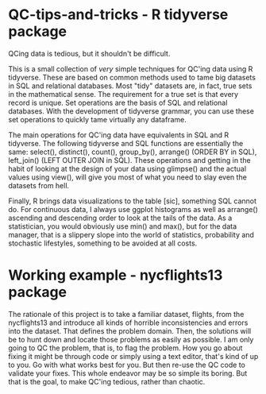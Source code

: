 # QC-tips-and-tricks - R tidyverse package
 
QCing data is tedious, but it shouldn't be difficult.

This is a small collection of *very* simple techniques for QC'ing data using R tidyverse. These are based on common methods used to tame big datasets in SQL and relational databases. Most "tidy" datasets are, in fact, true sets in the mathematical sense. The requirement for a true set is that every record is unique. Set operations are the basis of SQL and relational databases. With the development of tidyverse grammar, you can use these set operations to quickly tame virtually any dataframe.

The main operations for QC'ing data have equivalents in SQL and R tidyverse. The following tidyverse and SQL functions are essentially the same: select(), distinct(), count(), group_by(), arrange() (ORDER BY in SQL), left_join() (LEFT OUTER JOIN in SQL). These operations and getting in the habit of looking at the design of your data using glimpse() and the actual values using view(), will give you most of what you need to slay even the datasets from hell.

Finally, R brings data visualizations to the table [sic], something SQL cannot do. For continuous data, I always use ggplot histograms as well as arrange() ascending and descending order to look at the tails of the data. As a statistician, you would obviously use min() and max(), but for the data manager, that is a slippery slope into the world of statistics, probability and stochastic lifestyles, something to be avoided at all costs. 

# Working example - nycflights13 package

The rationale of this project is to take a familiar dataset, flights, from the nycflights13 and introduce all kinds of horrible inconsistencies and errors into the dataset. That defines the problem domain. Then, the solutions will be to hunt down and locate those problems as easily as possible. I am only going to QC the problem, that is, to flag the problem. How you go about fixing it might be through code or simply using a text editor, that's kind of up to you. Go with what works best for you. But then re-use the QC code to validate your fixes. This whole endeavor may be so simple its boring. But that is the goal, to make QC'ing tedious, rather than chaotic.



